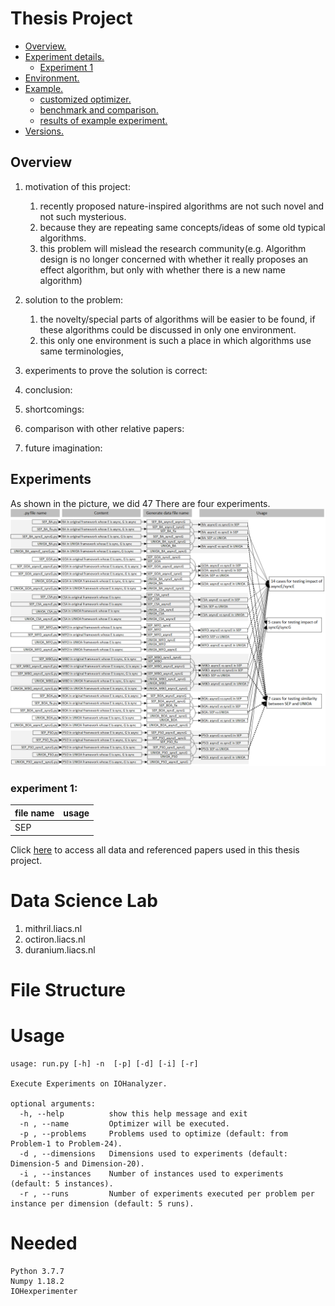 # Thesis Project
- [ Overview. ](#ov)
- [ Experiment details. ](#ep)
  - [ Experiment 1 ](#ep1)
- [ Environment. ](#env)
- [ Example. ](#exm)
  - [ customized optimizer. ](#exm1)
  - [ benchmark and comparison. ](#exm2)
  - [ results of example experiment. ](#exm3)
- [ Versions. ](#ver)

<a name="ov"></a>
## Overview
1. motivation of this project:
   1. recently proposed nature-inspired algorithms are not such novel and not such mysterious.
   2. because they are repeating same concepts/ideas of some old typical algorithms.
   3. this problem will mislead the research community(e.g. Algorithm design is no longer concerned with whether it really proposes an effect algorithm, but only with whether there is a new name algorithm)
2. solution to the problem:
    1. the novelty/special parts of algorithms will be easier to be found, if these algorithms could be discussed in only one environment.
    2. this only one environment is such a place in which algorithms use same terminologies, 

3. experiments to prove the solution is correct:

4. conclusion:

5. shortcomings:
   
6. comparison with other relative papers:

6. future imagination:

<a name="ep"></a>
## Experiments 
As shown in the picture, we did 47 There are four experiments.
![plot](all_data_figures_tables_in_thesis/py_file_name_content_balabala.png)
<a name="ep1"></a>
### experiment 1: 
| file name | usage |
| --------- | ----- |
| SEP








Click [here](https://surfdrive.surf.nl/files/index.php/s/sffBTtaFT5Yynrx) to access all data and referenced papers used in this thesis project.

# Data Science Lab
1. mithril.liacs.nl
2. octiron.liacs.nl
3. duranium.liacs.nl

# File Structure

# Usage
```
usage: run.py [-h] -n  [-p] [-d] [-i] [-r]

Execute Experiments on IOHanalyzer.

optional arguments:
  -h, --help          show this help message and exit
  -n , --name         Optimizer will be executed.
  -p , --problems     Problems used to optimize (default: from Problem-1 to Problem-24).
  -d , --dimensions   Dimensions used to experiments (default: Dimension-5 and Dimension-20).
  -i , --instances    Number of instances used to experiments (default: 5 instances).
  -r , --runs         Number of experiments executed per problem per instance per dimension (default: 5 runs).

```
# Needed
```
Python 3.7.7
Numpy 1.18.2
IOHexperimenter
```
